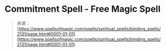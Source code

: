 <!--yml
category: 未分类
date: 2024-06-12 18:35:40
-->

# Commitment Spell - Free Magic Spell

> 来源：[https://www.spellsofmagic.com/spells/spiritual_spells/binding_spells/2131/page.html#0001-01-01](https://www.spellsofmagic.com/spells/spiritual_spells/binding_spells/2131/page.html#0001-01-01)